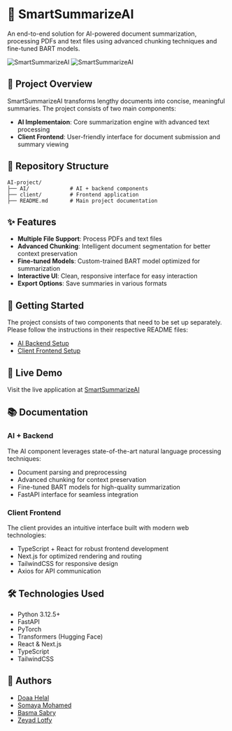 # 📄 SmartSummarizeAI

An end-to-end solution for AI-powered document summarization, processing PDFs and text files using advanced chunking techniques and fine-tuned BART models.

![SmartSummarizeAI](../AI-project/client/src/app/favicon.ico)
![SmartSummarizeAI](AI-project/client/src/app/favicon.ico)

## 🌟 Project Overview

SmartSummarizeAI transforms lengthy documents into concise, meaningful summaries. The project consists of two main components:

- **AI Implementaion**: Core summarization engine with advanced text processing
- **Client Frontend**: User-friendly interface for document submission and summary viewing

## 📂 Repository Structure

```
AI-project/
├── AI/             # AI + backend components
├── client/         # Frontend application
├── README.md       # Main project documentation
```

## ✨ Features

- **Multiple File Support**: Process PDFs and text files
- **Advanced Chunking**: Intelligent document segmentation for better context preservation
- **Fine-tuned Models**: Custom-trained BART model optimized for summarization
- **Interactive UI**: Clean, responsive interface for easy interaction
- **Export Options**: Save summaries in various formats

## 🚀 Getting Started

The project consists of two components that need to be set up separately. Please follow the instructions in their respective README files:

- [AI Backend Setup](./ai/README.md)
- [Client Frontend Setup](./client/README.md)

## 🔗 Live Demo

Visit the live application at [SmartSummarizeAI](https://smartsummarizeai.vercel.app/)

## 📚 Documentation

### AI + Backend

The AI component leverages state-of-the-art natural language processing techniques:

- Document parsing and preprocessing
- Advanced chunking for context preservation
- Fine-tuned BART models for high-quality summarization
- FastAPI interface for seamless integration

### Client Frontend

The client provides an intuitive interface built with modern web technologies:

- TypeScript + React for robust frontend development
- Next.js for optimized rendering and routing
- TailwindCSS for responsive design
- Axios for API communication

## 🛠️ Technologies Used

- Python 3.12.5+
- FastAPI
- PyTorch
- Transformers (Hugging Face)
- React & Next.js
- TypeScript
- TailwindCSS

## 👥 Authors

- [Doaa Helal](https://github.com/Doaa-Helal)
- [Somaya Mohamed](https://github.com/somiamohamed)
- [Basma Sabry](https://github.com/Basma-90)
- [Zeyad Lotfy](https://github.com/zeyadlotfy)
